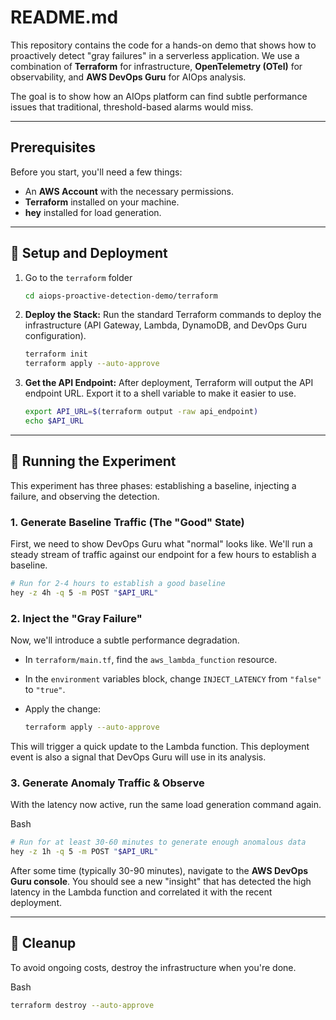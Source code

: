 # README.md

This repository contains the code for a hands-on demo that shows how to proactively detect "gray failures" in a serverless application. We use a combination of **Terraform** for infrastructure, **OpenTelemetry (OTel)** for observability, and **AWS DevOps Guru** for AIOps analysis.

The goal is to show how an AIOps platform can find subtle performance issues that traditional, threshold-based alarms would miss.

---

## **Prerequisites**

Before you start, you'll need a few things:

- An **AWS Account** with the necessary permissions.
- **Terraform** installed on your machine.
- **hey** installed for load generation.

---

## **🚀 Setup and Deployment**

1. Go to the `terraform` folder
    
    ```bash
    cd aiops-proactive-detection-demo/terraform
    ```
    
2. **Deploy the Stack:** Run the standard Terraform commands to deploy the infrastructure (API Gateway, Lambda, DynamoDB, and DevOps Guru configuration).
    
    ```bash
    terraform init
    terraform apply --auto-approve
    ```
    
3. **Get the API Endpoint:** After deployment, Terraform will output the API endpoint URL. Export it to a shell variable to make it easier to use.
    
    ```bash
    export API_URL=$(terraform output -raw api_endpoint)
    echo $API_URL
    
    ```
    

---

## **🔬 Running the Experiment**

This experiment has three phases: establishing a baseline, injecting a failure, and observing the detection.

### **1. Generate Baseline Traffic (The "Good" State)**

First, we need to show DevOps Guru what "normal" looks like. We'll run a steady stream of traffic against our endpoint for a few hours to establish a baseline.

```bash
# Run for 2-4 hours to establish a good baseline
hey -z 4h -q 5 -m POST "$API_URL"
```

### 2. Inject the "Gray Failure"

Now, we'll introduce a subtle performance degradation.

- In `terraform/main.tf`, find the `aws_lambda_function` resource.
- In the `environment` variables block, change `INJECT_LATENCY` from `"false"` to `"true"`.
- Apply the change:
    
    ```bash
    terraform apply --auto-approve
    ```
    

This will trigger a quick update to the Lambda function. This deployment event is also a signal that DevOps Guru will use in its analysis.

### 3. Generate Anomaly Traffic & Observe

With the latency now active, run the same load generation command again.

Bash

```bash
# Run for at least 30-60 minutes to generate enough anomalous data
hey -z 1h -q 5 -m POST "$API_URL"
```

After some time (typically 30-90 minutes), navigate to the **AWS DevOps Guru console**. You should see a new "insight" that has detected the high latency in the Lambda function and correlated it with the recent deployment.

---

## 🧹 Cleanup

To avoid ongoing costs, destroy the infrastructure when you're done.

Bash

```bash
terraform destroy --auto-approve
```
